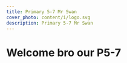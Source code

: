 ```yaml
---
title: Primary 5-7 Mr Swan
cover_photo: content/i/logo.svg
description: Primary 5-7 Mr Swan
---
```

# Welcome bro our P5-7